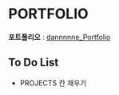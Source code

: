 # PORTFOLIO

**포트폴리오** : <a href="https://dannnnne.github.io/">dannnnne_Portfolio</a>

<h2>To Do List</h2>
<ul>
  <li>PROJECTS 칸 채우기</li>
</ul>
